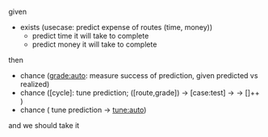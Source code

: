 given
- exists (usecase: predict expense of routes (time, money))
  - predict time it will take to complete
  - predict money it will take to complete

then
- chance (<grade:auto>: measure success of prediction, given predicted vs realized)
- chance ([cycle]: tune prediction; <encase>([route,grade]) -> [case:test] -> <entune> -> [<predict>]++ )
- chance (<encycle> tune prediction -> <tune:auto>)

and we should take it
